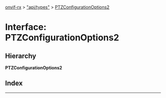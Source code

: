 [onvif-rx](../README.md) > ["api/types"](../modules/_api_types_.md) > [PTZConfigurationOptions2](../interfaces/_api_types_.ptzconfigurationoptions2.md)

# Interface: PTZConfigurationOptions2

## Hierarchy

**PTZConfigurationOptions2**

## Index

---

